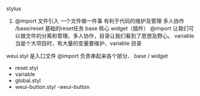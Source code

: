 stylus
1. @import 文件引入 一个文件做一件事 有利于代码的维护及管理 多人协作
/base/reset 基础的reset任务
base 核心 widget（插件）
@import 让我们可以做文件的分离和管理，多人协作，目录让我们看到了思想及野心。
variable 当是个大项目时，有大量的变量要维护，variable 目录

weui.styl 是入口文件 @import 负责串起来各个部分、
base / widget 
- reset.styl
- variable 
 - global.styl
 - weui-button.styl
-weui-button
